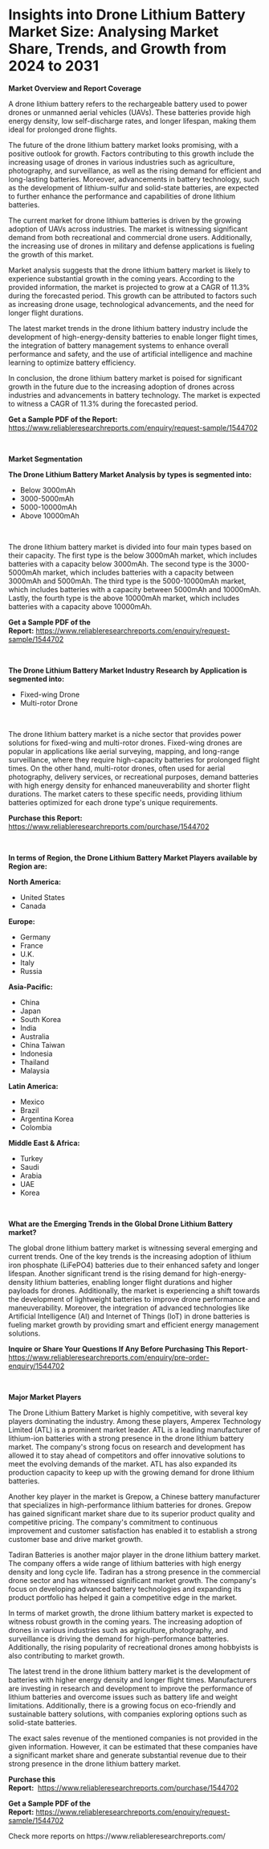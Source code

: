 <p><h1>Insights into Drone Lithium Battery Market Size: Analysing Market Share, Trends, and Growth from 2024 to 2031</h1></p><p><strong>Market Overview and Report Coverage</strong></p>
<p><p>A drone lithium battery refers to the rechargeable battery used to power drones or unmanned aerial vehicles (UAVs). These batteries provide high energy density, low self-discharge rates, and longer lifespan, making them ideal for prolonged drone flights.</p><p>The future of the drone lithium battery market looks promising, with a positive outlook for growth. Factors contributing to this growth include the increasing usage of drones in various industries such as agriculture, photography, and surveillance, as well as the rising demand for efficient and long-lasting batteries. Moreover, advancements in battery technology, such as the development of lithium-sulfur and solid-state batteries, are expected to further enhance the performance and capabilities of drone lithium batteries.</p><p>The current market for drone lithium batteries is driven by the growing adoption of UAVs across industries. The market is witnessing significant demand from both recreational and commercial drone users. Additionally, the increasing use of drones in military and defense applications is fueling the growth of this market.</p><p>Market analysis suggests that the drone lithium battery market is likely to experience substantial growth in the coming years. According to the provided information, the market is projected to grow at a CAGR of 11.3% during the forecasted period. This growth can be attributed to factors such as increasing drone usage, technological advancements, and the need for longer flight durations.</p><p>The latest market trends in the drone lithium battery industry include the development of high-energy-density batteries to enable longer flight times, the integration of battery management systems to enhance overall performance and safety, and the use of artificial intelligence and machine learning to optimize battery efficiency.</p><p>In conclusion, the drone lithium battery market is poised for significant growth in the future due to the increasing adoption of drones across industries and advancements in battery technology. The market is expected to witness a CAGR of 11.3% during the forecasted period.</p></p>
<p><strong>Get a Sample PDF of the Report:</strong> <a href="https://www.reliableresearchreports.com/enquiry/request-sample/1544702">https://www.reliableresearchreports.com/enquiry/request-sample/1544702</a></p>
<p>&nbsp;</p>
<p><strong>Market Segmentation</strong></p>
<p><strong>The Drone Lithium Battery Market Analysis by types is segmented into:</strong></p>
<p><ul><li>Below 3000mAh</li><li>3000-5000mAh</li><li>5000-10000mAh</li><li>Above 10000mAh</li></ul></p>
<p>&nbsp;</p>
<p><p>The drone lithium battery market is divided into four main types based on their capacity. The first type is the below 3000mAh market, which includes batteries with a capacity below 3000mAh. The second type is the 3000-5000mAh market, which includes batteries with a capacity between 3000mAh and 5000mAh. The third type is the 5000-10000mAh market, which includes batteries with a capacity between 5000mAh and 10000mAh. Lastly, the fourth type is the above 10000mAh market, which includes batteries with a capacity above 10000mAh.</p></p>
<p><strong>Get a Sample PDF of the Report:</strong>&nbsp;<a href="https://www.reliableresearchreports.com/enquiry/request-sample/1544702">https://www.reliableresearchreports.com/enquiry/request-sample/1544702</a></p>
<p>&nbsp;</p>
<p><strong>The Drone Lithium Battery Market Industry Research by Application is segmented into:</strong></p>
<p><ul><li>Fixed-wing Drone</li><li>Multi-rotor Drone</li></ul></p>
<p>&nbsp;</p>
<p><p>The drone lithium battery market is a niche sector that provides power solutions for fixed-wing and multi-rotor drones. Fixed-wing drones are popular in applications like aerial surveying, mapping, and long-range surveillance, where they require high-capacity batteries for prolonged flight times. On the other hand, multi-rotor drones, often used for aerial photography, delivery services, or recreational purposes, demand batteries with high energy density for enhanced maneuverability and shorter flight durations. The market caters to these specific needs, providing lithium batteries optimized for each drone type's unique requirements.</p></p>
<p><strong>Purchase this Report:</strong>&nbsp; <a href="https://www.reliableresearchreports.com/purchase/1544702">https://www.reliableresearchreports.com/purchase/1544702</a></p>
<p>&nbsp;</p>
<p><strong>In terms of Region, the Drone Lithium Battery Market Players available by Region are:</strong></p>
<p>
    <p> <strong> North America: </strong>
        <ul>
            <li>United States</li>
            <li>Canada</li>
        </ul>
        </p> 
    <p> <strong> Europe: </strong>
        <ul>
            <li>Germany</li>
            <li>France</li>
            <li>U.K.</li>
            <li>Italy</li>
            <li>Russia</li>
        </ul>
        </p> 
    <p> <strong> Asia-Pacific: </strong>
        <ul>
            <li>China</li>
            <li>Japan</li>
            <li>South Korea</li>
            <li>India</li>
            <li>Australia</li>
            <li>China Taiwan</li>
            <li>Indonesia</li>
            <li>Thailand</li>
            <li>Malaysia</li>
        </ul>
        </p> 
    <p> <strong> Latin America: </strong>
        <ul>
            <li>Mexico</li>
            <li>Brazil</li>
            <li>Argentina Korea</li>
            <li>Colombia</li>
        </ul>
        </p> 
    <p> <strong> Middle East & Africa: </strong>
        <ul>
            <li>Turkey</li>
            <li>Saudi</li>
            <li>Arabia</li>
            <li>UAE</li>
            <li>Korea</li>
        </ul>
    </p>
    </p>
<p>&nbsp;</p>
<p><strong>What are the Emerging Trends in the Global Drone Lithium Battery market?</strong></p>
<p><p>The global drone lithium battery market is witnessing several emerging and current trends. One of the key trends is the increasing adoption of lithium iron phosphate (LiFePO4) batteries due to their enhanced safety and longer lifespan. Another significant trend is the rising demand for high-energy-density lithium batteries, enabling longer flight durations and higher payloads for drones. Additionally, the market is experiencing a shift towards the development of lightweight batteries to improve drone performance and maneuverability. Moreover, the integration of advanced technologies like Artificial Intelligence (AI) and Internet of Things (IoT) in drone batteries is fueling market growth by providing smart and efficient energy management solutions.</p></p>
<p><strong>Inquire or Share Your Questions If Any Before Purchasing This Report</strong>- <a href="https://www.reliableresearchreports.com/enquiry/pre-order-enquiry/1544702">https://www.reliableresearchreports.com/enquiry/pre-order-enquiry/1544702</a></p>
<p>&nbsp;</p>
<p><strong>Major Market Players</strong></p>
<p><p>The Drone Lithium Battery Market is highly competitive, with several key players dominating the industry. Among these players, Amperex Technology Limited (ATL) is a prominent market leader. ATL is a leading manufacturer of lithium-ion batteries with a strong presence in the drone lithium battery market. The company's strong focus on research and development has allowed it to stay ahead of competitors and offer innovative solutions to meet the evolving demands of the market. ATL has also expanded its production capacity to keep up with the growing demand for drone lithium batteries.</p><p>Another key player in the market is Grepow, a Chinese battery manufacturer that specializes in high-performance lithium batteries for drones. Grepow has gained significant market share due to its superior product quality and competitive pricing. The company's commitment to continuous improvement and customer satisfaction has enabled it to establish a strong customer base and drive market growth.</p><p>Tadiran Batteries is another major player in the drone lithium battery market. The company offers a wide range of lithium batteries with high energy density and long cycle life. Tadiran has a strong presence in the commercial drone sector and has witnessed significant market growth. The company's focus on developing advanced battery technologies and expanding its product portfolio has helped it gain a competitive edge in the market.</p><p>In terms of market growth, the drone lithium battery market is expected to witness robust growth in the coming years. The increasing adoption of drones in various industries such as agriculture, photography, and surveillance is driving the demand for high-performance batteries. Additionally, the rising popularity of recreational drones among hobbyists is also contributing to market growth.</p><p>The latest trend in the drone lithium battery market is the development of batteries with higher energy density and longer flight times. Manufacturers are investing in research and development to improve the performance of lithium batteries and overcome issues such as battery life and weight limitations. Additionally, there is a growing focus on eco-friendly and sustainable battery solutions, with companies exploring options such as solid-state batteries.</p><p>The exact sales revenue of the mentioned companies is not provided in the given information. However, it can be estimated that these companies have a significant market share and generate substantial revenue due to their strong presence in the drone lithium battery market.</p></p>
<p><strong>Purchase this Report:</strong>&nbsp;&nbsp;<a href="https://www.reliableresearchreports.com/purchase/1544702">https://www.reliableresearchreports.com/purchase/1544702</a></p>
<p></p>
<p><strong>Get a Sample PDF of the Report:</strong>&nbsp;<a href="https://www.reliableresearchreports.com/enquiry/request-sample/1544702">https://www.reliableresearchreports.com/enquiry/request-sample/1544702</a></p>
<p>Check more reports on https://www.reliableresearchreports.com/</p>